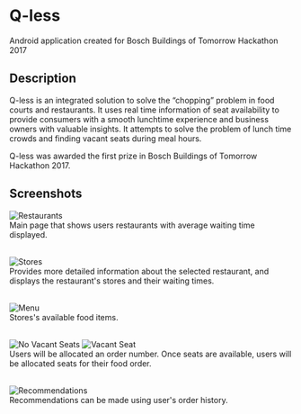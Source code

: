 # Q-less
Android application created for Bosch Buildings of Tomorrow Hackathon 2017

## Description
Q-less is an integrated solution to solve the “chopping” problem in food courts and restaurants. It uses real time information of seat availability to provide consumers with a smooth lunchtime experience and business owners with valuable insights. It attempts to solve the problem of lunch time crowds and finding vacant seats during meal hours. 


Q-less was awarded the first prize in Bosch Buildings of Tomorrow Hackathon 2017. 

## Screenshots
![Restaurants](http://i.imgur.com/7S2zBXi.png?1) <br />
Main page that shows users restaurants with average waiting time displayed. <br /><br />

![Stores](http://i.imgur.com/IbE6V1e.png?1)  <br />
Provides more detailed information about the selected restaurant, and displays the restaurant's stores and their waiting times.  <br /><br />

![Menu](http://i.imgur.com/6l2H9MQ.png?1) <br />
Stores's available food items. <br /><br />

![No Vacant Seats](http://i.imgur.com/eEmge6R.png?1)
![Vacant Seat](http://i.imgur.com/qARGhqs.png?1) <br />
Users will be allocated an order number. Once seats are available, users will be allocated seats for their food order.  <br /><br />

![Recommendations](http://i.imgur.com/WBorL1d.png?1) <br />
Recommendations can be made using user's order history. <br /><br />
